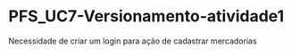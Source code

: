 # PFS_UC7-Versionamento-atividade1
Necessidade de criar um login para ação de cadastrar mercadorias
